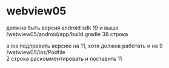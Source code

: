 # webview05


должна быть версия android sdk 19 и выше
/webview05/android/app/build.gradle  38 строка

в ios подправить версию на 11, 
хотя должна работать и на 9
/webview05/ios/Podfile    
2 строка раскомментировать и поставить 11

